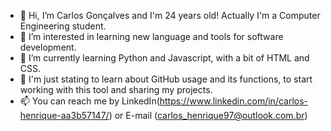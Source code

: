 - 👋 Hi, I’m Carlos Gonçalves and I'm 24 years old! Actually I'm a Computer Engineering student.
- 👀 I’m interested in learning new language and tools for software development.
- 🌱 I’m currently learning Python and Javascript, with a bit of HTML and CSS.
- 💞️ I'm just stating to learn about GitHub usage and its functions, to start working with this tool and sharing my projects.
- 📫 You can reach me by LinkedIn(https://www.linkedin.com/in/carlos-henrique-aa3b57147/) or E-mail (carlos_henrique97@outlook.com.br)

<!---
goncalves-c97/goncalves-c97 is a ✨ special ✨ repository because its `README.md` (this file) appears on your GitHub profile.
You can click the Preview link to take a look at your changes.
--->
